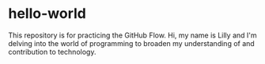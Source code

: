 # hello-world
This repository is for practicing the GitHub Flow.
Hi, my name is Lilly and I'm delving into the world of programming to broaden my understanding of and contribution to technology.
